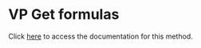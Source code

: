 <!---->
# VP Get formulas

Click [here](https://developer.4d.com/docs/ViewPro/commands/vp-get-formulas) to access the documentation for this method.

